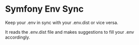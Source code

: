 

# Symfony Env Sync

Keep your .env in sync with your .env.dist or vice versa.

It reads the .env.dist file and makes suggestions to fill your .env accordingly. 

